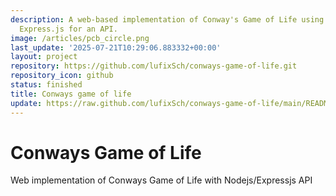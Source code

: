 ```yaml
---
description: A web-based implementation of Conway's Game of Life using Node.js and
  Express.js for an API.
image: /articles/pcb_circle.png
last_update: '2025-07-21T10:29:06.883332+00:00'
layout: project
repository: https://github.com/lufixSch/conways-game-of-life.git
repository_icon: github
status: finished
title: Conways game of life
update: https://raw.github.com/lufixSch/conways-game-of-life/main/README.md
---
```


# Conways Game of Life

Web implementation of Conways Game of Life with Nodejs/Expressjs API